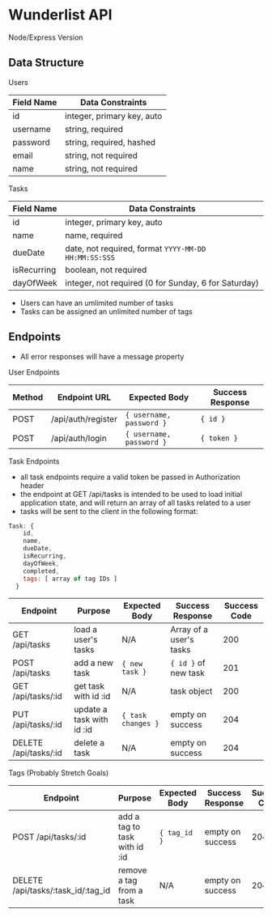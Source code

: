 # Wunderlist API

Node/Express Version

## Data Structure

Users

| Field Name | Data Constraints           |
| ---------- | -------------------------- |
| id         | integer, primary key, auto |
| username   | string, required           |
| password   | string, required, hashed   |
| email      | string, not required       |
| name       | string, not required       |

Tasks

| Field Name  | Data Constraints                                     |
| ----------- | ---------------------------------------------------- |
| id          | integer, primary key, auto                           |
| name        | name, required                                       |
| dueDate     | date, not required, format `YYYY-MM-DD HH:MM:SS:SSS` |
| isRecurring | boolean, not required                                |
| dayOfWeek   | integer, not required (0 for Sunday, 6 for Saturday) |

- Users can have an umlimited number of tasks
- Tasks can be assigned an unlimited number of tags

## Endpoints

- All error responses will have a message property

User Endpoints

| Method | Endpoint URL       | Expected Body            | Success Response |
| ------ | ------------------ | ------------------------ | ---------------- |
| POST   | /api/auth/register | `{ username, password }` | `{ id }`         |
| POST   | /api/auth/login    | `{ username, password }` | `{ token }`      |

Task Endpoints

- all task endpoints require a valid token be passed in Authorization header
- the endpoint at GET /api/tasks is intended to be used to load initial application state, and will return an array of all tasks related to a user
- tasks will be sent to the client in the following format:

```js
Task: {
    id,
    name,
    dueDate,
    isRecurring,
    dayOfWeek,
    completed,
    tags: [ array of tag IDs ]
  }
```

| Endpoint              | Purpose                   | Expected Body      | Success Response        | Success Code |
| --------------------- | ------------------------- | ------------------ | ----------------------- | ------------ |
| GET /api/tasks        | load a user's tasks       | N/A                | Array of a user's tasks | 200          |
| POST /api/tasks       | add a new task            | `{ new task }`     | `{ id }` of new task    | 201          |
| GET /api/tasks/:id    | get task with id :id      | N/A                | task object             | 200          |
| PUT /api/tasks/:id    | update a task with id :id | `{ task changes }` | empty on success        | 204          |
| DELETE /api/tasks/:id | delete a task             | N/A                | empty on success        | 204          |

Tags (Probably Stretch Goals)

| Endpoint                           | Purpose                       | Expected Body | Success Response | Success Code |
| ---------------------------------- | ----------------------------- | ------------- | ---------------- | ------------ |
| POST /api/tasks/:id                | add a tag to task with id :id | `{ tag_id }`  | empty on success | 204          |
| DELETE /api/tasks/:task_id/:tag_id | remove a tag from a task      | N/A           | empty on success | 204          |
